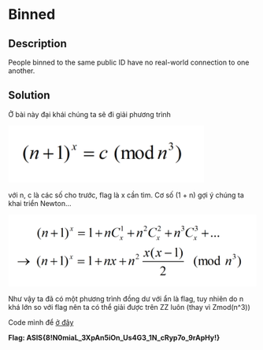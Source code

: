 # Binned

## Description

People binned to the same public ID have no real-world connection to one another.

## Solution

Ở bài này đại khái chúng ta sẽ đi giải phương trình

![](eq.png)

với n, c là các số cho trước, flag là x cần tìm. Cơ số (1 + n) gợi ý chúng ta khai triển Newton...

![](eq2.png)

Như vậy ta đã có một phương trình đồng dư với ẩn là flag, tuy nhiên do n khá lớn so với flag nên ta có thể giải được trên ZZ luôn (thay vì Zmod(n^3))

Code mình để [ở đây](./sol.py)

**Flag: ASIS{8!N0miaL_3XpAn5iOn_Us4G3_1N_cRyp7o_9rApHy!}**